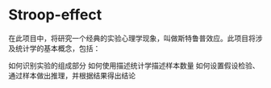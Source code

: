 # Stroop-effect

在此项目中，将研究一个经典的实验心理学现象，叫做斯特鲁普效应。此项目将涉及统计学的基本概念，包括：

如何识别实验的组成部分
如何使用描述统计学描述样本数量
如何设置假设检验、通过样本做出推理，并根据结果得出结论
